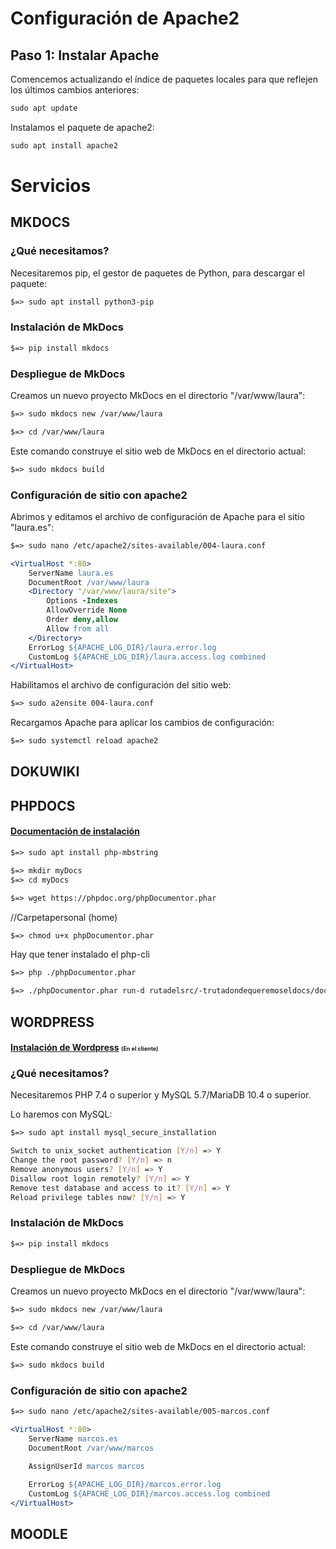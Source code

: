 # Configuración de Apache2

## Paso 1: Instalar Apache

Comencemos actualizando el índice de paquetes locales para que reflejen los últimos cambios anteriores:
```apache
sudo apt update
```
Instalamos el paquete de apache2:
```apache
sudo apt install apache2
```


# Servicios

## MKDOCS

### ¿Qué necesitamos?
Necesitaremos pip, el gestor de paquetes de Python, para descargar el paquete:
```apache
$=> sudo apt install python3-pip
```

### Instalación de MkDocs
```apache
$=> pip install mkdocs
```

### Despliegue de MkDocs
Creamos un nuevo proyecto MkDocs en el directorio "/var/www/laura":
```apache
$=> sudo mkdocs new /var/www/laura
```
```apache
$=> cd /var/www/laura
```
Este comando construye el sitio web de MkDocs en el directorio actual:
```apache
$=> sudo mkdocs build
```

### Configuración de sitio con apache2
Abrimos y editamos el archivo de configuración de Apache para el sitio "laura.es":
```apache
$=> sudo nano /etc/apache2/sites-available/004-laura.conf
```
```apache
<VirtualHost *:80>
    ServerName laura.es
    DocumentRoot /var/www/laura
    <Directory "/var/www/laura/site">
        Options -Indexes
        AllowOverride None
        Order deny,allow
        Allow from all
    </Directory>
    ErrorLog ${APACHE_LOG_DIR}/laura.error.log
    CustomLog ${APACHE_LOG_DIR}/laura.access.log combined
</VirtualHost>
```
Habilitamos el archivo de configuración del sitio web:
```apache
$=> sudo a2ensite 004-laura.conf
```
Recargamos Apache para aplicar los cambios de configuración:
```apache
$=> sudo systemctl reload apache2
```

## DOKUWIKI



## PHPDOCS
#### [Documentación de instalación](https://docs.phpdoc.org/3.0/guide/getting-started/installing.html#installation)
```apache
$=> sudo apt install php-mbstring
```
```apache
$=> mkdir myDocs
$=> cd myDocs
```
```apache
$=> wget https://phpdoc.org/phpDocumentor.phar
```
//Carpetapersonal (home)
```apache
$=> chmod u+x phpDocumentor.phar
```
Hay que tener instalado el php-cli
```apache
$=> php ./phpDocumentor.phar 
```
```apache
$=> ./phpDocumentor.phar run-d rutadelsrc/-trutadondequeremoseldocs/docs/
```

## WORDPRESS

#### [Instalación de Wordpress](https://es.wordpress.org/download/) <span style="font-size: xx-small;"> (En el cliente) </span>

### ¿Qué necesitamos?
Necesitaremos PHP 7.4 o superior y  MySQL 5.7/MariaDB 10.4 o superior.

Lo haremos con MySQL:

```apache
$=> sudo apt install mysql_secure_installation
```
```bash
Switch to unix_socket authentication [Y/n] => Y
Change the root password? [Y/n] => n
Remove anonymous users? [Y/n] => Y
Disallow root login remotely? [Y/n] => Y
Remove test database and access to it? [Y/n] => Y
Reload privilege tables now? [Y/n] => Y
```
### Instalación de MkDocs
```apache
$=> pip install mkdocs
```

### Despliegue de MkDocs
Creamos un nuevo proyecto MkDocs en el directorio "/var/www/laura":
```apache
$=> sudo mkdocs new /var/www/laura
```
```apache
$=> cd /var/www/laura
```
Este comando construye el sitio web de MkDocs en el directorio actual:
```apache
$=> sudo mkdocs build
```

### Configuración de sitio con apache2
```apache
$=> sudo nano /etc/apache2/sites-available/005-marcos.conf
```
```apache
<VirtualHost *:80>
    ServerName marcos.es
    DocumentRoot /var/www/marcos
    
    AssignUserId marcos marcos

    ErrorLog ${APACHE_LOG_DIR}/marcos.error.log
    CustomLog ${APACHE_LOG_DIR}/marcos.access.log combined
</VirtualHost>
```

## MOODLE